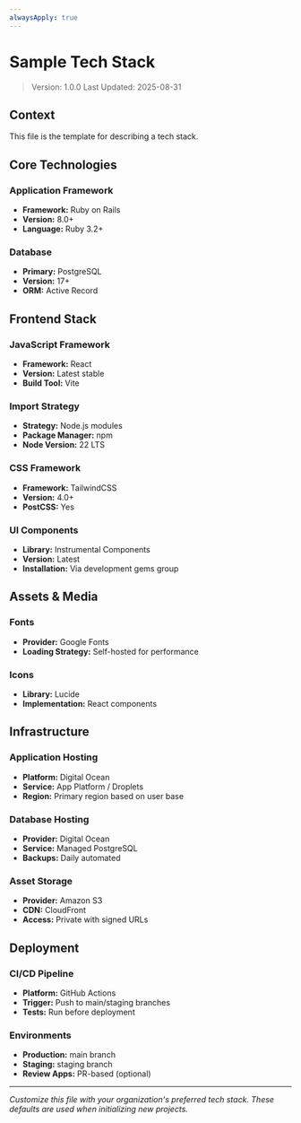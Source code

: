 ```yaml
---
alwaysApply: true
---
```


# Sample Tech Stack

> Version: 1.0.0
> Last Updated: 2025-08-31

## Context

This file is the template for describing a tech stack.

## Core Technologies

### Application Framework
- **Framework:** Ruby on Rails
- **Version:** 8.0+
- **Language:** Ruby 3.2+

### Database
- **Primary:** PostgreSQL
- **Version:** 17+
- **ORM:** Active Record

## Frontend Stack

### JavaScript Framework
- **Framework:** React
- **Version:** Latest stable
- **Build Tool:** Vite

### Import Strategy
- **Strategy:** Node.js modules
- **Package Manager:** npm
- **Node Version:** 22 LTS

### CSS Framework
- **Framework:** TailwindCSS
- **Version:** 4.0+
- **PostCSS:** Yes

### UI Components
- **Library:** Instrumental Components
- **Version:** Latest
- **Installation:** Via development gems group

## Assets & Media

### Fonts
- **Provider:** Google Fonts
- **Loading Strategy:** Self-hosted for performance

### Icons
- **Library:** Lucide
- **Implementation:** React components

## Infrastructure

### Application Hosting
- **Platform:** Digital Ocean
- **Service:** App Platform / Droplets
- **Region:** Primary region based on user base

### Database Hosting
- **Provider:** Digital Ocean
- **Service:** Managed PostgreSQL
- **Backups:** Daily automated

### Asset Storage
- **Provider:** Amazon S3
- **CDN:** CloudFront
- **Access:** Private with signed URLs

## Deployment

### CI/CD Pipeline
- **Platform:** GitHub Actions
- **Trigger:** Push to main/staging branches
- **Tests:** Run before deployment

### Environments
- **Production:** main branch
- **Staging:** staging branch
- **Review Apps:** PR-based (optional)

---

*Customize this file with your organization's preferred tech stack. These defaults are used when initializing new projects.*
